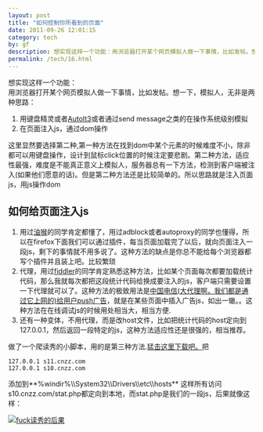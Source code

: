 ```yaml
---
layout: post
title: "如何控制你所看到的页面"
date: 2011-09-26 12:01:15
category: tech
by: gf
description: 想实现这样一个功能：用浏览器打开某个网页模拟人做一下事情，比如发帖。想一下，模拟人，无非是两种思路：用键盘精灵或者AutoIt3或者通过sendmessage之类的在操作系统级别模拟在页
permalink: /tech/16.html
---
```

想实现这样一个功能：  
用浏览器打开某个网页模拟人做一下事情，比如发帖。想一下，模拟人，无非是两种思路：

1.  用键盘精灵或者[AutoIt3][]或者通过send message之类的在操作系统级别模拟
2.  在页面注入js，通过dom操作

这里显然要选择第二种,第一种方法在找到dom中某个元素的时候难度不小，除非都可以用键盘操作，设计到鼠标click位置的时候注定要悲剧。第二种方法，适应性最强，难度是不能真正意义上模拟人，服务器总有一下方法，检测到客户端被注入(如果他们愿意的话)。但是第二种方法还是比较简单的。所以思路就是注入页面js，用js操作dom

## 如何给页面注入js ##

1.  用过[油猴][Link 1]的同学肯定都懂了，用过adblock或者autoproxy的同学也懂得，所以在firefox下面我们可以通过插件，每当页面加载完了以后，就向页面注入一段js，剩下的事情就不用多说了。这种方法的缺点是你总不能给每个浏览器都写个插件并且装上吧。比较繁琐
2.  代理，用过[fiddler][]的同学肯定熟悉这种方法，比如某个页面每次都要加载统计代码，那么我就每次都把这段统计代码给换成要注入的js，客户端只需要设置一下代理就可以了。这种方法的极致用法是[中国电信(大代理啊，我们都是通过它上网的)给用户push广告][push]，就是在某些页面中插入广告js，如出一辙。。这种方法在在线调试js的时候用处相当大，相当方便.
3.  还有一种变体，不用代理，而是改host文件，比如把统计代码的host定向到127.0.0.1，然后返回一段特定的js，这种方法适应性还是很强的，相当推荐。

做了一个爬读秀的小脚本，用的是第三种方法.[猛击这里下载吧。][Link 2]把

    127.0.0.1 s11.cnzz.com
    127.0.0.1 s10.cnzz.com

添加到**%windir%\\\\System32\\\\Drivers\\\\etc\\\\hosts** 这样所有访问s10.cnzz.com/stat.php都定向到本地，而stat.php是我们的一段js，后果就像这样：

[![fuck读秀的后果][fuck]][fuck_fuck]


[AutoIt3]: http://www.autoitscript.com/site/autoit/
[Link 1]: https://addons.mozilla.org/zh-cn/firefox/addon/greasemonkey/
[fiddler]: http://www.gfzj.us/www.fiddler2.com
[push]: http://littz.com/china-telecom-advertising-walk-away-point-push.html
[Link 2]: http://gfzj-wordpress.stor.sinaapp.com/uploads/2011/09/stat.zip
[fuck]: http://www.gfzj.us/gfzjus_blog/tech/2014-10-22/508f43a1cdebd7ec924deaebf028ce94.jpg
[fuck_fuck]: http://gfzj-wordpress.stor.sinaapp.com/uploads/2011/09/QQ截图20110927113754.jpg